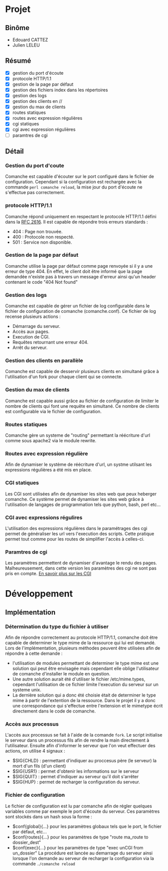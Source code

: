 Projet
======

Binôme
------

- Edouard CATTEZ
- Julien LELEU

Résumé
------
  - [X] gestion du port d'écoute
  - [X] protocole HTTP/1.1
  - [X] gestion de la page par défaut
  - [X] gestion des fichiers index dans les répertoires
  - [X] gestion des logs
  - [X] gestion des clients en //
  - [X] gestion du max de clients
  - [X] routes statiques
  - [X] routes avec expression régulières
  - [X] cgi statiques
  - [X] cgi avec expression régulières
  - [ ] paramtres de cgi

Détail
------
### Gestion du port d'coute
Comanche est capable d'écouter sur le port configuré dans le fichier de configuration. Cependant si la configuration est rechargée avec la commande `perl comanche reload`, la mise  jour du port d'écoute ne s'effectue pas correctement.

### protocole HTTP/1.1
Comanche répond uniquement en respectant le protocole HTTP/1.1 défini dans la [RFC 2616](www.ietf.org/rfc/rfc2616.txt). Il est capable de répondre  trois erreurs standards : 
- 404 : Page non trouvée.
- 400 : Protocole non respecté.
- 501 : Service non disponible.

### Gestion de la page par défaut
Comanche utilise la page par défaut comme page  renvoyée si il y a une erreur de type 404. En effet, le client doit être informé que la page demandée n'existe pas à travers un message d'erreur ainsi qu'un header contenant le code "404 Not found"

### Gestion des logs
Comanche est capable de gérer un fichier de log configurable dans le fichier de configuration de comanche (comanche.conf). Ce fichier de log recense plusieurs actions : 
- Démarrage du serveur.
- Accès aux pages.
- Execution de CGI.
- Requêtes retournant une erreur 404.
- Arrêt du serveur.

### Gestion des clients en parallèle
Comanche est capable de desservir plusieurs clients en simultané grâce à l'utilisation d'un fork pour chaque client qui se connecte.

### Gestion du max de clients
Comanche est capable aussi grâce au fichier de configuration de limiter le nombre de clients qui font une requête en simultané. Ce nombre de clients est configurable via le fichier de configuration.

### Routes statiques
Comanche gère un systeme de "routing" permettant la réécriture d'url comme sous apache2 via le module rewrite.

### Routes avec expression régulière
Afin de dynamiser le système de réécriture d'url, un systme utilsant les expressions régulières a été mis en place.

### CGI statiques
Les CGI sont utilisées afin de dynamiser les sites web que peux heberger comanche. Ce système permet de dynamiser les sites web grâce à l'utilisation de langages de programmation tels que python, bash, perl etc...

### CGI avec expressions régulires
L'utilisation des expressions régulières dans le paramétrages des cgi permet de généraliser les url vers l'execution des scripts. Cette pratique permet tout comme pour les routes de simplifier l'accès à celles-ci.

### Paramtres de cgi
Les paramètres permettent de dynamiser d'avantage le rendu des pages. Malheureusement, dans cette version les paramètres des cgi ne sont pas pris en compte. [En savoir plus sur les CGI](http://www.ietf.org/rfc/rfc3875)


Développement
=============

Implémentation
--------------

### Détermination du type du fichier à utiliser
Afin de répondre correctement au protocole HTTP/1.1, comanche doit être capable de determiner le type mime de la ressource qui lui est demandé. Lors de l'implémentation, plusieurs méthodes peuvent être utilisées afin de répondre à cette demande : 
- l'utilisation de modules permettant de determiner le type mime est une solution qui peut être envisagée mais cependant elle oblige l'utilisateur de comanche d'installer le module en question.
- Une autre solution aurait été d'utiliser le fichier /etc/mime.types, cependant l'utilisation de ce fichier limite l'execution du serveur sur un systeme unix.
- La dernière solution qui a donc été choisie était de determiner le type mime à partir de l'extention de la ressource. Dans le projet il y a donc une correspondance qui s'effectue entre l'extension et le mimetype écrit directement dans le code de comanche. 


### Accès aux processus
L'accès aux processus se fait à l'aide de la comande `fork`. Le script initialise le serveur dans un processus fils afin de rendre la main directement à l'utilisateur. Ensuite afin d'informer le serveur que l'on veut effectuer des actions, on utilise 4 signaux :
-    $SIG{CHLD} : permettant d'indiquer au proccesus père (le serveur) la mort d'un fils (d'un client) 
-    $SIG{USR1} : permet d'obtenir les informations sur le serveur
-    $SIG{QUIT} : permet d'indiquer au serveur qu'il doit s'arrêter
-    $SIG{HUP}  : permet de recharger la configuration du serveur. 

### Fichier de configuration
Le fichier de configuration est lu par comanche afin de régler quelques variables comme par exemple le port d'écoute du serveur. Ces paramètres sont stockés dans un hash sous la forme : 
- $conf{global}{...} pour les paramètres globaux tels que le port, le fichier par défaut, etc...
- $conf{routes}{...} pour les paramètres de type "route ma_route to dossier_dest"
- $conf{exec}{...} pour les paramètres de type "exec unCGI from un_dossier"
La procédure est lancée au demarrage du serveur ainsi lorsque l'on demande au serveur de recharger la configuration via la commande `./comanche reload`
